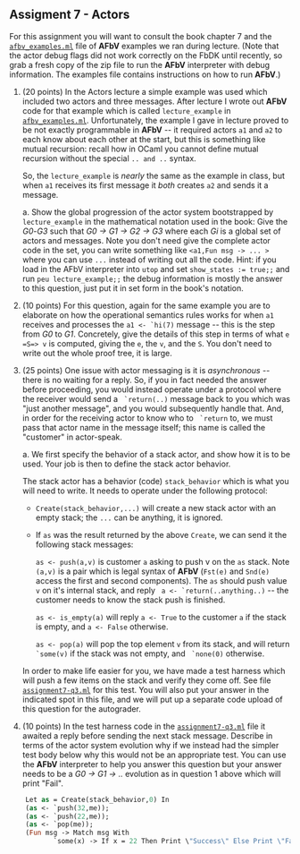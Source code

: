 ## Assigment 7 - Actors

For this assignment you will want to consult the book chapter 7 and the [`afbv_examples.ml`](../ocaml/code/afbv_examples.ml) file of **AFbV** examples we ran during lecture.  (Note that the actor debug flags did not work correctly on the FbDK until recently, so grab a fresh copy of the zip file to run the **AFbV** interpreter with debug information.  The examples file contains instructions on how to run **AFbV**.)

1. (20 points) In the Actors lecture a simple example was used which included two actors and three messages.  After lecture I wrote out **AFbV** code for that example which is called `lecture_example` in [`afbv_examples.ml`](../ocaml/code/afbv_examples.ml).  Unfortunately, the example I gave in lecture proved to be not exactly programmable in **AFbV** -- it required actors `a1` and `a2` to each know about each other at the start, but this is something like mutual recursion: recall how in OCaml you cannot define mutual recursion without the special `.. and ..` syntax.

   So, the `lecture_example` is *nearly* the same as the example in class, but when `a1` receives its first message it *both* creates `a2` and sends it a message.

   a. Show the global progression of the actor system bootstrapped by `lecture_example` in the mathematical notation used in the book:  Give the *G0*-*G3* such that *G0 -> G1 -> G2 -> G3* where each *Gi* is a global set of actors and messages.  Note you don't need give the complete actor code in the set, you can write something like `<a1,Fun msg -> ... >` where you can use  `...` instead of writing out all the code.
   Hint: if you load in the AFbV interpreter into `utop` and set `show_states := true;;` and run `peu lecture_example;;` the debug information is mostly the answer to this question, just put it in set form in the book's notation.

2. (10 points) For this question, again for the same example you are to elaborate on how the operational semantics rules works for when `a1` receives and processes the ``a1 <- `hi(7)`` message -- this is the step from *G0* to *G1*.  Concretely, give the details of this step in terms of what `e =S=> v` is computed, giving the `e`, the `v`, and the `S`.  You don't need to write out the whole proof tree, it is large.


3. (25 points) One issue with actor messaging is it is *asynchronous* -- there is no waiting for a reply.  So, if you in fact needed the answer before proceeding, you would instead operate under a protocol where the receiver would send a `` `return(..)`` message back to you which was "just another message", and you would subsequently handle that.  And, in order for the receiving actor to know who to `` `return`` to, we must pass that actor name in the message itself; this name is called the "customer" in actor-speak.

   a. We first specify the behavior of a stack actor, and show how it is to be used.  Your job is then to define the stack actor behavior.

   The stack actor has a behavior (code) `stack_behavior` which is what you will need to write.  It needs to operate under the following protocol:

   - `Create(stack_behavior,...)` will create a new stack actor with an empty stack; the `...` can be anything, it is ignored.
   - If `as` was the result returned by the above `Create`, we can send it the following stack messages:

      `as <- push(a,v)` is customer `a` asking to push v on the `as` stack.  Note `(a,v)` is a pair which is legal syntax of **AFbV** (`Fst(e)` and `Snd(e)` access the first and second components).  The `as` should push value `v` on it's internal stack, and reply `` a <- `return(..anything..)`` -- the customer needs to know the stack push is finished.

      `as <- is_empty(a)` will reply `a <- True` to the customer `a` if the stack is empty, and `a <- False` otherwise.

      `as <- pop(a)` will pop the top element `v` from its stack, and will return `` `some(v)`` if the stack was not empty, and `` `none(0)`` otherwise.

   In order to make life easier for you, we have made a test harness which will push a few items on the stack and verify they come off.  See file [`assignment7-q3.ml`](assignment7-q3.ml) for this test.  You will also put your answer in the indicated spot in this file, and we will put up a separate code upload of this question for the autograder.

  4. (10 points) In the test harness code in the [`assignment7-q3.ml`](assignment7-q3.ml) file it awaited a reply before sending the next stack message.  Describe in terms of the actor system evolution why if we instead had the simpler test body below why this would not be an appropriate test.  You can use the **AFbV** interpreter to help you answer this question but your answer needs to be a *G0 -> G1 -> ..*  evolution as in question 1 above which will print "Fail".

```ocaml
    Let as = Create(stack_behavior,0) In
    (as <- `push(32,me));
    (as <- `push(22,me));
    (as <- `pop(me));
    (Fun msg -> Match msg With
           `some(x) -> If x = 22 Then Print \"Success\" Else Print \"Fail\") In..
```
